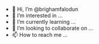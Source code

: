 - 👋 Hi, I’m @brighamfalodun
- 👀 I’m interested in ...
- 🌱 I’m currently learning ...
- 💞️ I’m looking to collaborate on ...
- 📫 How to reach me ...

<!---
brighamfalodun/brighamfalodun is a ✨ special ✨ repository because its `README.md` (this file) appears on your GitHub profile.
You can click the Preview link to take a look at your changes.
--->
